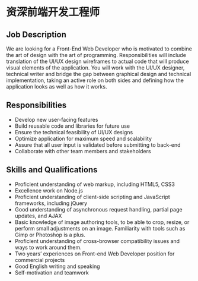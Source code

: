 # 资深前端开发工程师


## Job Description

We are looking for a Front-End Web Developer who is motivated to combine the art of design with the art of programming. Responsibilities will include translation of the UI/UX design wireframes to actual code that will produce visual elements of the application. You will work with the UI/UX designer, technical writer and bridge the gap between graphical design and technical implementation, taking an active role on both sides and defining how the application looks as well as how it works.


## Responsibilities

- Develop new user-facing features
- Build reusable code and libraries for future use
- Ensure the technical feasibility of UI/UX designs
- Optimize application for maximum speed and scalability
- Assure that all user input is validated before submitting to back-end
- Collaborate with other team members and stakeholders


## Skills and Qualifications

- Proficient understanding of web markup, including HTML5, CSS3
- Excellence work on Node.js
- Proficient understanding of client-side scripting and JavaScript frameworks, including jQuery
- Good understanding of asynchronous request handling, partial page updates, and AJAX
- Basic knowledge of image authoring tools, to be able to crop, resize, or perform small adjustments on an image. Familiarity with tools such as Gimp or Photoshop is a plus.
- Proficient understanding of cross-browser compatibility issues and ways to work around them.
- Two years’ experiences on Front-end Web Developer position for commercial projects
- Good English writing and speaking
- Self-motivation and teamwork